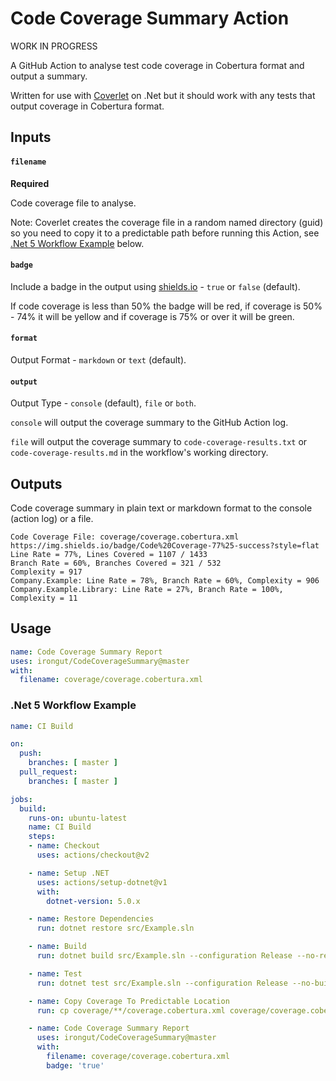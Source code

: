 # Code Coverage Summary Action

WORK IN PROGRESS

A GitHub Action to analyse test code coverage in Cobertura format and output a summary.

Written for use with [Coverlet](https://github.com/coverlet-coverage/coverlet) on .Net but it should work with any tests that output coverage in Cobertura format.

## Inputs

#### `filename`
**Required**

Code coverage file to analyse.

Note: Coverlet creates the coverage file in a random named directory (guid) so you need to copy it to a predictable path before running this Action, see [.Net 5 Workflow Example](#net-5-workflow-example) below.

#### `badge`

Include a badge in the output using [shields.io](https://shields.io/) - `true` or `false` (default).

If code coverage is less than 50% the badge will be red, if coverage is 50% - 74% it will be yellow and if coverage is 75% or over it will be green. 

#### `format`

Output Format - `markdown` or `text` (default).

#### `output`

Output Type - `console` (default), `file` or `both`.

`console` will output the coverage summary to the GitHub Action log.

`file` will output the coverage summary to `code-coverage-results.txt` or `code-coverage-results.md` in the workflow's working directory.

## Outputs

Code coverage summary in plain text or markdown format to the console (action log) or a file.

```
Code Coverage File: coverage/coverage.cobertura.xml
https://img.shields.io/badge/Code%20Coverage-77%25-success?style=flat
Line Rate = 77%, Lines Covered = 1107 / 1433
Branch Rate = 60%, Branches Covered = 321 / 532
Complexity = 917
Company.Example: Line Rate = 78%, Branch Rate = 60%, Complexity = 906
Company.Example.Library: Line Rate = 27%, Branch Rate = 100%, Complexity = 11
```

## Usage

```yaml
name: Code Coverage Summary Report
uses: irongut/CodeCoverageSummary@master
with:
  filename: coverage/coverage.cobertura.xml
```

### .Net 5 Workflow Example

```yaml
name: CI Build

on:
  push:
    branches: [ master ]
  pull_request:
    branches: [ master ]

jobs:
  build:
    runs-on: ubuntu-latest
    name: CI Build
    steps:
    - name: Checkout
      uses: actions/checkout@v2

    - name: Setup .NET
      uses: actions/setup-dotnet@v1
      with:
        dotnet-version: 5.0.x

    - name: Restore Dependencies
      run: dotnet restore src/Example.sln

    - name: Build
      run: dotnet build src/Example.sln --configuration Release --no-restore

    - name: Test
      run: dotnet test src/Example.sln --configuration Release --no-build --verbosity normal --collect:"XPlat Code Coverage" --results-directory ./coverage

    - name: Copy Coverage To Predictable Location
      run: cp coverage/**/coverage.cobertura.xml coverage/coverage.cobertura.xml

    - name: Code Coverage Summary Report
      uses: irongut/CodeCoverageSummary@master
      with:
        filename: coverage/coverage.cobertura.xml
        badge: 'true'
```

